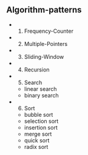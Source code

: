 ## Algorithm-patterns

- 1. Frequency-Counter
- 2. Multiple-Pointers
- 3. Sliding-Window
- 4. Recursion
- 5. Search
  - linear search
  - binary search
- 6. Sort
  - bubble sort
  - selection sort
  - insertion sort
  - merge sort
  - quick sort
  - radix sort

